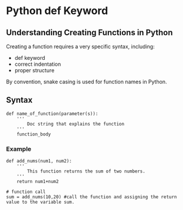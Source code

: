 # Python def Keyword

## Understanding Creating Functions in Python

Creating a function requires a very specific syntax, including:

- def keyword
- correct indentation
- proper structure

By convention, snake casing is used for function names in Python.

## Syntax

    def name_of_function(parameter(s)): 
        '''
            Doc string that explains the function
        '''
        function_body

### Example

    def add_nums(num1, num2):
        '''
            This function returns the sum of two numbers.
        '''
        return num1+num2

    # function call
    sum = add_nums(10,20) #call the function and assigning the return value to the variable sum.